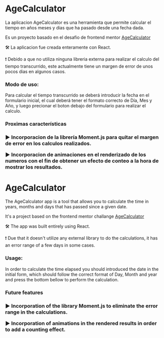 <h1 style:"text-align:center">AgeCalculator</h1>

La aplicacion AgeCalculator es una herramienta que permite calcular el tiempo en años meses y dias que ha pasado desde una fecha dada.

Es un proyecto basado en el desafio de frontend mentor [AgeCalculator](https://www.frontendmentor.io/challenges/age-calculator-app-dF9DFFpj-Q)

🛠 La aplicacion fue creada enteramente con React.

❗ Debido a que no utiliza ninguna libreria externa para realizar el calculo del tiempo transcurrido, este actualmente tiene un margen de error de unos pocos dias en algunos casos.

<h3>Modo de uso:</h3>

Para calcular el tiempo transcurrido se deberá introducir la fecha en el formulario inicial, el cual deberá tener el formato correcto de Día, Mes y Año, y luego precionar el boton debajo del formulario para realizar el calculo.

<h3>Proximas características<h3>

▶ Incorporacion de la librería Moment.js para quitar el margen de error en los calculos realizados.

▶ Incorporacion de animaciones en el renderizado de los numeros con el fin de obtener un efecto de conteo a la hora de mostrar los resultados.

<h1 style:"text-align:center">AgeCalculator</h1>

The AgeCalculator app is a tool that allows you to calculate the time in years, months and days that has passed since a given date.

It's a project based on the frontend mentor challange [AgeCalculator](https://www.frontendmentor.io/challenges/age-calculator-app-dF9DFFpj-Q)

🛠 The app was built entirely using React.

❗ Due that it doesn't utilize any external library to do the calculations, it has an error range of a few days in some cases.

<h3>Usage:</h3>

In order to calculate the time elapsed you should introduced the date in the initial form, which should follow the correct format of Day, Month and year and press the bottom bellow to perform the calculation.

<h3>Future features<h3>

▶ Incorporation of the library Moment.js to eliminate the error range in the calculations.

▶ Incorporation of animations in the rendered results in order to add a counting effect.
